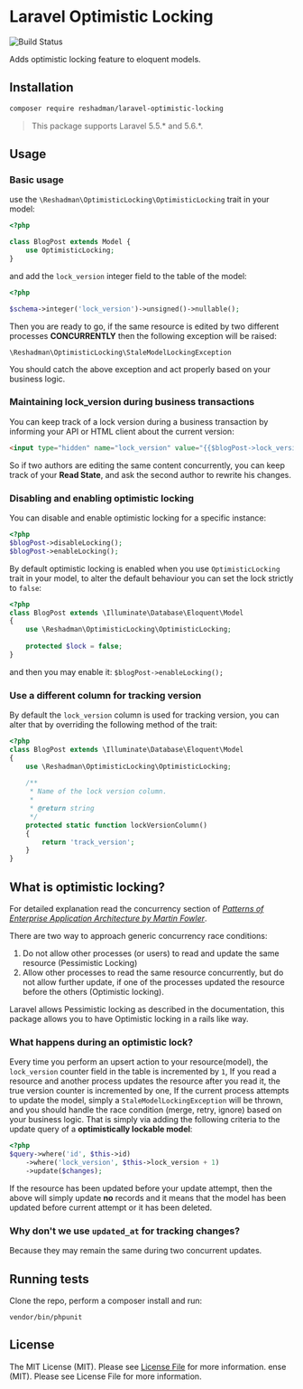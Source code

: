 # Laravel Optimistic Locking
![Build Status](http://img.shields.io/travis/reshadman/laravel-optimistic-locking/master.png?style=flat-square)

Adds optimistic locking feature to eloquent models.

## Installation 
```bash
composer require reshadman/laravel-optimistic-locking
```

> This package supports Laravel 5.5.* and 5.6.*.

## Usage

### Basic usage
use the `\Reshadman\OptimisticLocking\OptimisticLocking` trait
in your model:

```php
<?php

class BlogPost extends Model {
    use OptimisticLocking;
}
```

and add the `lock_version` integer field to the table of the model:
```php
<?php

$schema->integer('lock_version')->unsigned()->nullable();
```

Then you are ready to go, if the same resource is edited by two 
different processes **CONCURRENTLY** then the following exception
will be raised:

```
\Reshadman\OptimisticLocking\StaleModelLockingException
```

You should catch the above exception and act properly based 
on your business logic.

### Maintaining lock_version during business transactions

You can keep track of a lock version during a business transaction by informing your API or HTML client about the current version:
```html
<input type="hidden" name="lock_version" value="{{$blogPost->lock_version}}" 
```
      

So if two authors are editing the same content concurrently,
you can keep track of your **Read State**, and ask the second
author to rewrite his changes.

### Disabling and enabling optimistic locking
You can disable and enable optimistic locking for a specific 
instance:

```php
<?php
$blogPost->disableLocking();
$blogPost->enableLocking();
```

By default optimistic locking is enabled when you use
`OptimisticLocking` trait in your model, to alter the default
behaviour you can set the lock strictly to `false`:

```php
<?php
class BlogPost extends \Illuminate\Database\Eloquent\Model 
{
    use \Reshadman\OptimisticLocking\OptimisticLocking;
    
    protected $lock = false;
}
```
and then you may enable it: `$blogPost->enableLocking();`

### Use a different column for tracking version
By default the `lock_version` column is used for tracking
version, you can alter that by overriding the following method
of the trait:

```php
<?php
class BlogPost extends \Illuminate\Database\Eloquent\Model
{
    use \Reshadman\OptimisticLocking\OptimisticLocking;
    
    /**
     * Name of the lock version column.
     *
     * @return string
     */
    protected static function lockVersionColumn()
    {
        return 'track_version';
    }
}
```

## What is optimistic locking?
For detailed explanation read the concurrency section of [*Patterns of Enterprise Application Architecture by Martin Fowler*](https://www.martinfowler.com/eaaCatalog/optimisticOfflineLock.html).

There are two way to approach generic concurrency race conditions:
 1. Do not allow other processes (or users) to read and update the same
 resource (Pessimistic Locking)
 2. Allow other processes to read the same resource concurrently, but
 do not allow further update, if one of the processes updated the resource before the others (Optimistic locking).

Laravel allows Pessimistic locking as described in the documentation,
this package allows you to have Optimistic locking in a rails like way.

### What happens during an optimistic lock?
Every time you perform an upsert action to your resource(model), 
the `lock_version` counter field in the table is incremented by `1`,
If you read a resource and another process updates the resource
after you read it, the true version counter is incremented by one,
If the current process attempts to update the model, simply a
`StaleModelLockingException` will be thrown, and you should
handle the race condition (merge, retry, ignore) based on your
business logic. That is simply via adding the following criteria
to the update query of a **optimistically lockable model**:

```php
<?php
$query->where('id', $this->id)
    ->where('lock_version', $this->lock_version + 1)
    ->update($changes);
```

If the resource has been updated before your update attempt, then the above will simply
update **no** records and it means that the model has been updated before
current attempt or it has been deleted.

### Why don't we use `updated_at` for tracking changes?
Because they may remain the same during two concurrent updates.

## Running tests
Clone the repo, perform a composer install and run:

```vendor/bin/phpunit```

## License

The MIT License (MIT). Please see [License File](LICENSE.md) for more information.
ense (MIT). Please see License File for more information.
